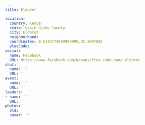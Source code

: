```yaml
---
title: Eldoret

location:
  country: Kenya
  state: Uasin Gishu County
  city: Eldoret
  neighborhood: 
  coordinates: 0.5142774999999999,35.2697802
  plusCode: ''
social:
  name: Facebook
  URL: https://www.facebook.com/groups/free.code.camp.eldoret
chat:
  name: ''
  URL: ''
event:
  name: ''
  URL: ''
leaders:
- name: ''
  URL: ''
photos:
  old: 
  cover: ''
---
```


